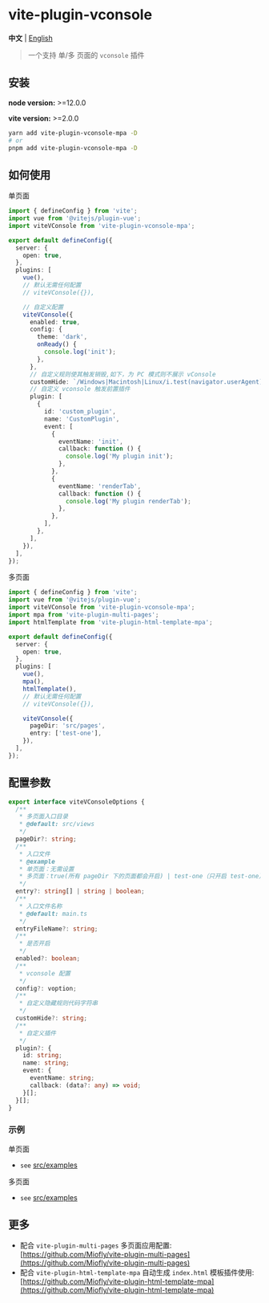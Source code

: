 # vite-plugin-vconsole

**中文** | [English](./README.md)

> 一个支持 单/多 页面的 `vconsole` 插件

## 安装

**node version:** >=12.0.0

**vite version:** >=2.0.0

```bash
yarn add vite-plugin-vconsole-mpa -D
# or
pnpm add vite-plugin-vconsole-mpa -D
```

## 如何使用

单页面

```typescript
import { defineConfig } from 'vite';
import vue from '@vitejs/plugin-vue';
import viteVConsole from 'vite-plugin-vconsole-mpa';

export default defineConfig({
  server: {
    open: true,
  },
  plugins: [
    vue(),
    // 默认无需任何配置
    // viteVConsole({}),

    // 自定义配置
    viteVConsole({
      enabled: true,
      config: {
        theme: 'dark',
        onReady() {
          console.log('init');
        },
      },
      // 自定义规则使其触发销毁,如下，为 PC 模式则不展示 vConsole
      customHide: `/Windows|Macintosh|Linux/i.test(navigator.userAgent)`,
      // 自定义 vconsole 触发前置插件
      plugin: [
        {
          id: 'custom_plugin',
          name: 'CustomPlugin',
          event: [
            {
              eventName: 'init',
              callback: function () {
                console.log('My plugin init');
              },
            },
            {
              eventName: 'renderTab',
              callback: function () {
                console.log('My plugin renderTab');
              },
            },
          ],
        },
      ],
    }),
  ],
});
```

多页面

```typescript
import { defineConfig } from 'vite';
import vue from '@vitejs/plugin-vue';
import viteVConsole from 'vite-plugin-vconsole-mpa';
import mpa from 'vite-plugin-multi-pages';
import htmlTemplate from 'vite-plugin-html-template-mpa';

export default defineConfig({
  server: {
    open: true,
  },
  plugins: [
    vue(),
    mpa(),
    htmlTemplate(),
    // 默认无需任何配置
    // viteVConsole({}),

    viteVConsole({
      pageDir: 'src/pages',
      entry: ['test-one'],
    }),
  ],
});
```

## 配置参数

```typescript
export interface viteVConsoleOptions {
  /**
   * 多页面入口目录
   * @default: src/views
   */
  pageDir?: string;
  /**
   * 入口文件
   * @example
   * 单页面：无需设置
   * 多页面：true(所有 pageDir 下的页面都会开启) | test-one（只开启 test-one） | ['test-one', 'test-twos'] (开启数组中的配置页面)
   */
  entry?: string[] | string | boolean;
  /**
   * 入口文件名称
   * @default: main.ts
   */
  entryFileName?: string;
  /**
   * 是否开启
   */
  enabled?: boolean;
  /**
   * vconsole 配置
   */
  config?: voption;
  /**
   * 自定义隐藏规则代码字符串
   */
  customHide?: string;
  /**
   * 自定义插件
   */
  plugin?: {
    id: string;
    name: string;
    event: {
      eventName: string;
      callback: (data?: any) => void;
    }[];
  }[];
}
```

### 示例

单页面

- `see` [src/examples](https://github.com/Miofly/vite-plugin-vconsole-mpa/tree/master/examples/vite-plugin-demo-spa)

多页面

- `see` [src/examples](https://github.com/Miofly/vite-plugin-vconsole-mpa/tree/master/examples/vite-plugin-demo-mpa)

## 更多

- 配合 `vite-plugin-multi-pages`
  多页面应用配置: [https://github.com/Miofly/vite-plugin-multi-pages](https://github.com/Miofly/vite-plugin-multi-pages)
- 配合 `vite-plugin-html-template-mpa` 自动生成 `index.html`
  模板插件使用: [https://github.com/Miofly/vite-plugin-html-template-mpa](https://github.com/Miofly/vite-plugin-html-template-mpa)
